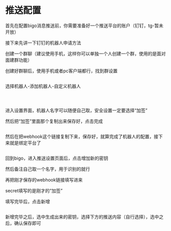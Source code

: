 # 推送配置

首先在配置bigo消息推送前，你需要准备好一个推送平台的账户（钉钉，tg-暂未开放）

接下来先讲一下钉钉的机器人申请方法

创建一个群聊（建议使用手机，这样你可以单独一个人创建一个群，使用的是面对面建群功能）

创建好群聊后，使用手机或者pc客户端都行，找到群设置

<figure><img src="../../.gitbook/assets/image (106).png" alt=""><figcaption></figcaption></figure>

选择机器人-添加机器人-自定义机器人

<figure><img src="../../.gitbook/assets/image (107).png" alt=""><figcaption></figcaption></figure>

<figure><img src="../../.gitbook/assets/image (109).png" alt=""><figcaption></figcaption></figure>

<figure><img src="../../.gitbook/assets/image (108).png" alt=""><figcaption></figcaption></figure>

进入设置界面，机器人名字可以随便自己取，安全设置一定要选择“加签”

然后把“加签”里面那个复制出来保存好，点击完成

<figure><img src="../../.gitbook/assets/image (110).png" alt=""><figcaption></figcaption></figure>

然后在把webhook这个链接复制下来，保存好，就算完成了机器人的配置，接下来就是绑定平台了

<figure><img src="../../.gitbook/assets/image (111).png" alt=""><figcaption></figcaption></figure>

回到bigo，进入推送设置页面后，点击增加新的密钥

然后备注自己取一个名字，用于识别的就行

再把刚才保存的webhook链接填写进来

secret填写的是刚才的“加签”

填写完毕后，点击新增

<figure><img src="../../.gitbook/assets/image (112).png" alt=""><figcaption></figcaption></figure>

新增完毕之后，选中生成出来的密钥，选择下方的推送内容（自行选择），选中之后，确认保存即可

<figure><img src="../../.gitbook/assets/image (113).png" alt=""><figcaption></figcaption></figure>
